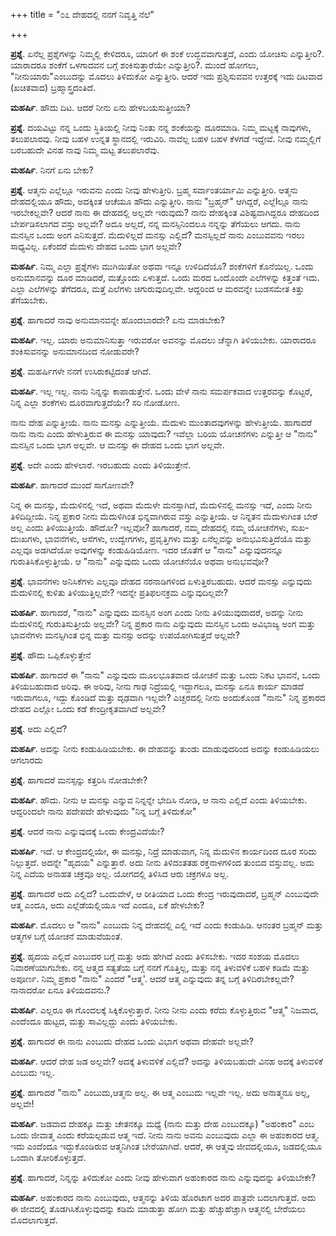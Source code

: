+++
title = "೦೭ ದೇಹದಲ್ಲಿ ನನಗೆ ನಿವೃತ್ತಿ ನೆಲೆ"

+++

**ಪ್ರಶ್ನೆ**.  ಏನೆಲ್ಲ ಪ್ರಶ್ನೆಗಳನ್ನು ನಿಮ್ಮಲ್ಲಿ ಕೇಳಿದರೂ, ಯಾರಿಗೆ  ಈ ಶಂಕೆ ಉದ್ಭವವಾಗುತ್ತದೆ, ಎಂದು ಯೋಚಿಸು ಎನ್ನುತ್ತೀರಿ?.  ಯಾರಾದರೂ ಶಂಕೆಗೆ ಒಳಗಾದವನ ಬಗ್ಗೆ  ಶಂಕಿಸುತ್ತಾರೆಯೇ ಎನ್ನುತ್ತೀರಿ?. ಮುಂದೆ ಹೋಗಲು, "ನೀನುಯಾರು"ಎಂಬುದನ್ನು ಮೊದಲು ತಿಳಿದುಕೋ ಎನ್ನುತ್ತೀರಿ.   ಆದರೆ ಇದು ಪ್ರಶ್ನಿಸುವವನ ಉತ್ತರಕ್ಕೆ ಇದು ದಿಟವಾದ (ಖಚಿತವಾದ) ಬ್ರಹ್ಮಾಸ್ತ್ರದಂತಿದೆ.

**ಮಹರ್ಷಿ**.  ಹೌದು ದಿಟ.  ಆದರೆ ನೀನು ಏನು ಹೇಳಬಯಸುತ್ತೀಯಾ?

**ಪ್ರಶ್ನೆ**.  ದಯವಿಟ್ಟು ನನ್ನ ಒಂದು ಸ್ಥಿತಿಯಲ್ಲಿ ನೀವು ನಿಂತು ನನ್ನ ಶಂಕೆಯನ್ನು ದೂರಮಾಡಿ.    ನಿಮ್ಮ ಮಟ್ಟಕ್ಕೆ ನಾವುಗಳು, ತಲುಪಲಾರವು. ನೀವು ಬಹಳ ಉನ್ನತ ಸ್ಥಾನದಲ್ಲಿ  ಇರುವಿರಿ.  ನಾವೆಲ್ಲ ಬಹಳ ಬಹಳ ಕೆಳಗಡೆ ಇದ್ದೇವೆ.   ನೀವು ನಮ್ಮಲ್ಲಿಗೆ ಬರಬಹುದೇ ವಿನಹ ನಾವು ನಿಮ್ಮ ಮಟ್ಟ ತಲುಪಲಾರೆವು.

**ಮಹರ್ಷಿ**.  ನಿನಗೆ ಏನು ಬೇಕು?

**ಪ್ರಶ್ನೆ**.  ಆತ್ಮನು ಎಲ್ಲೆಲ್ಲೂ ಇರುವನು ಎಂದು ನೀವು ಹೇಳುತ್ತೀರಿ. ಬ್ರಹ್ಮ ಸರ್ವಾಂತರ್ಯಾಮಿ ಎನ್ನುತ್ತೀರಿ. ಆತ್ಮನು ದೇಹದಲ್ಲಿಯೂ ಹೌದು, ಅದಕ್ಕಿಂತ ಆಚೆಯೂ ಹೌದು ಎನ್ನುತ್ತೀರಿ.  ನಾನು "ಬ್ರಹ್ಮನ್" ಆಗಿದ್ದರೆ, ಎಲ್ಲೆlಲ್ಲೂ ನಾನು ಇರಬೇಕಲ್ಲವೇ? ಆದರೆ ನಾನು ಈ ದೇಹದಲ್ಲಿ ಅಲ್ಲವೇ ಇರುವುದು? ನಾನು ದೇಹಕ್ಕಿಂತ ವಿಶಿಷ್ಟವಾಗಿದ್ದರೂ ದೇಹದಿಂದ ಬೇರ್ಪಡಿಸಲಾಗದ ವಸ್ತು ಅಲ್ಲವೇ? ಅದೂ ಅಲ್ಲದೆ, ನನ್ನ ಮನಸ್ಸಿನಿಂದಲೂ  ನನ್ನನ್ನು ತೆಗೆಯಲು ಆಗದು.   ನಾನು ಮನಸ್ಸಿನ ಒಂದು ಅಂಗ ಎನಿಸುತ್ತದೆ. ಮೆದುಳಿಲ್ಲದೆ ಮನಸ್ಸು ಎಲ್ಲಿದೆ? ಮನಸ್ಸಿಲ್ಲದೆ ನಾನು ಎಂಬುವವನು ಇರಲು ಸಾಧ್ಯವಿಲ್ಲ.   ಏಕೆಂದರೆ ಮೆದುಳು ದೇಹದ ಒಂದು ಭಾಗ ಅಲ್ಲವೇ?

**ಮಹರ್ಷಿ**.  ನಿಮ್ಮ ಎಲ್ಲಾ ಪ್ರಶ್ನೆಗಳು ಮುಗಿಯಿತೋ ಅಥವಾ ಇನ್ನೂ ಉಳಿದಿದೆಯೊ?   ಶಂಕೆಗಳಿಗೆ ಕೊನೆಯಿಲ್ಲ.  ಒಂದು ಅನುಮಾನವನ್ನು ದೂರ ಮಾಡಿದರೆ, ಮತ್ತೊಂದು ಏಳುತ್ತದೆ. ಒಂದು ಮರದ ಒಂದೊಂದೇ ಎಲೆಗಳನ್ನು ಕಿತ್ತಂತೆ ಇದು.  ಎಲ್ಲಾ ಎಲೆಗಳನ್ನು ತೆಗೆದರೂ, ಮತ್ತೆ ಎಲೆಗಳು ಚಿಗುರುವುದಿಲ್ಲವೇ.   ಆದ್ದರಿಂದ ಆ ಮರವನ್ನೇ ಬುಡಸಮೇತ ಕಿತ್ತು ತೆಗೆಯಬೇಕು.

**ಪ್ರಶ್ನೆ**.  ಹಾಗಾದರೆ ನಾವು ಅನುಮಾನವನ್ನೇ ಹೊಂದಬಾರದೇ? ಏನು ಮಾಡಬೇಕು?

**ಮಹರ್ಷಿ**.  ಇಲ್ಲ. ಯಾರು ಅನುಮಾನಿಸುತ್ತಾ ಇರುವರೋ ಅವನನ್ನು ಮೊದಲು ಚೆನ್ನಾಗಿ ತಿಳಿಯಬೇಕು. ಯಾರಾದರೂ ಶಂಕಿಸುವನನ್ನು ಅನುಮಾನದಿಂದ ನೋಡುವರೇ?

**ಪ್ರಶ್ನೆ**.  ಮಹರ್ಷಿಗಳೇ ನನಗೆ ಉಸಿರುಕಟ್ಟಿದಂತೆ ಆಗಿದೆ.

**ಮಹರ್ಷಿ**.  ಇಲ್ಲ ಇಲ್ಲ.   ನಾನು ನಿನ್ನನ್ನು ಕಾಪಾಡುತ್ತೇನೆ.   ಒಂದು ವೇಳೆ ನಾನು ಸಮರ್ಪಕವಾದ ಉತ್ತರವನ್ನು ಕೊಟ್ಟರೆ, ನಿನ್ನ ಎಲ್ಲಾ ಶಂಕೆಗಳು ದೂರವಾಗುತ್ತದೆಯೇ?   ಸರಿ ನೋಡೋಣ.

ನಾನು ದೇಹ ಎನ್ನುತ್ತೀಯೆ.   ನಾನು ಮನಸ್ಸು ಎನ್ನುತ್ತೀಯೆ.   ಮೆದುಳು ಮುಂತಾದವುಗಳನ್ನು ಹೇಳುತ್ತೀಯೆ.   ಹಾಗಾದರೆ ನಾನು ನಾನು ಎಂದು ಹೇಳುತ್ತಿರುವ ಈ ಮನಸ್ಸು ಯಾವುದು? ಇವೆಲ್ಲಾ ಬರಿಯ ಯೋಚನೆಗಳು ಎನ್ನುತ್ತೀ  ಆ  "ನಾನು" ಮನಸ್ಸಿನ ಒಂದು ಭಾಗ ಅಲ್ಲವೇ.  ಆ ಮನಸ್ಸು ಈ ದೇಹದ ಒಂದು ಭಾಗ ಅಲ್ಲವೇ.

**ಪ್ರಶ್ನೆ**.  ಅದೇ ಎಂದು ಹೇಳಲಾರೆ.   ಇರಬಹುದು ಎಂದು ತಿಳಿಯುತ್ತೇನೆ.

**ಮಹರ್ಷಿ**.  ಹಾಗಾದರೆ ಮುಂದೆ ಸಾಗೋಣವೇ?

ನಿನ್ನ ಈ ಮನಸ್ಸು, ಮೆದುಳಿನಲ್ಲಿ ಇದೆ, ಅಥವಾ ಮೆದುಳೇ ಮನಸ್ಸಾಗಿದೆ, ಮೆದುಳಿನಲ್ಲಿ ಮನಸ್ಸು ಇದೆ, ಎಂದು ನೀನು ತಿಳಿದಿದ್ದೀಯೆ.   ನಿನ್ನ ಪ್ರಕಾರ ನೀನು ಮೆದುಳಿಗಿಂತ ಭಿನ್ನವಾಗಿರುವ ವಸ್ತು ಎನ್ನುತ್ತೀಯೆ.  ಆ  ನಿನ್ನತನ  ಮೆದುಳುಗಿಂತ ಬೇರೆ ಅಲ್ಲ ಎಂದು ತಿಳಿಯುತ್ತೀಯೆ.  ಹೌದೋ? ಇಲ್ಲವೋ? ಹಾಗಾದರೆ, ನಮ್ಮ ದೇಹದಲ್ಲಿ ನಮ್ಮ ಯೋಚನೆಗಳು, ಸುಖ-ದುಃಖಗಳು, ಭಾವನೆಗಳು, ಆಸೆಗಳು, ಉದ್ವೇಗಗಳು, ಪ್ರವೃತ್ತಿಗಳು ಮತ್ತು ಏನೆಲ್ಲವನ್ನು ಅನುಭವಿಸುತ್ತಿದೆಯೊ ಮತ್ತು ಎಲ್ಲವೂ ಅಡಗಿದೆಯೋ ಅವುಗಳನ್ನು ಕಂಡುಹಿಡಿಯೋಣ. ಇದರ ಜೊತೆಗೆ ಆ "ನಾನು" ಎನ್ನುವುದನನ್ನೂ ಗುರುತಿಸಿಕೊಳ್ಳುತ್ತೀಯೆ.  ಆ "ನಾನು" ಎನ್ನುವುದು ಒಂದು ಯೋಚನೆಯೊ ಅಥವಾ ಅನುಭವವೋ?

**ಪ್ರಶ್ನೆ**.  ಭಾವನೆಗಳು ಅನಿಸಿಕೆಗಳು ಎಲ್ಲವೂ ದೇಹದ ನರನಾಡಿಗಳಿಂದ ಏಳುತ್ತಿರಬಹುದು. ಆದರೆ ಮನಸ್ಸು ಎನ್ನುವುದು ಮೆದುಳಿನಲ್ಲಿ ಕುಳಿತು ತಿಳಿಯುತ್ತಿಲ್ಲವೇ? ಇದನ್ನೇ ಪ್ರತಿಫಲನಕ್ರಮ ಎನ್ನುವುದಿಲ್ಲವೇ?

**ಮಹರ್ಷಿ**.  ಹಾಗಾದರೆ, "ನಾನು" ಎನ್ನುವುದು ಮನಸ್ಸಿನ ಅಂಗ ಎಂದು ನೀನು ತಿಳಿಯುವುದಾದರೆ, ಅದನ್ನು ನೀನು ಮೆದುಳಿನಲ್ಲಿ ಗುರುತಿಸುತ್ತೀಯೆ ಅಲ್ಲವೇ?  ನಿನ್ನ ಪ್ರಕಾರ ನಾನು ಎನ್ನುವುದು ಮನಸ್ಸಿನ ಒಂದು ಅವಿಭಾಜ್ಯ ಅಂಗ ಮತ್ತು ಭಾವನೆಗಳು ಮನಸ್ಸಿಗಿಂತ ಭಿನ್ನ ಮತ್ತು ಮನಸ್ಸು ಅದನ್ನು ಉಪಯೋಗಿಸುತ್ತದೆ  ಅಲ್ಲವೇ?

**ಪ್ರಶ್ನೆ**.  ಹೌದು ಒಪ್ಪಿಕೊಳ್ಳುತ್ತೇನೆ

**ಮಹರ್ಷಿ**.  ಹಾಗಾದರೆ ಈ "ನಾನು" ಎನ್ನುವುದು ಮೂಲಭೂತವಾದ ಯೋಚನೆ ಮತ್ತು  ಒಂದು ನಿಕಟ ಭಾವನೆ, ಒಂದು ತಿಳಿಯಬಹುದಾದ ಅರಿವು.  ಈ ಅರಿವು, ನೀನು ಗಾಢ ನಿದ್ರೆಯಲ್ಲಿ ಇದ್ದಾಗಲೂ, ಮನಸ್ಸು ಏನೂ ಕಾರ್ಯ ಮಾಡದೆ ಇರುವಾಗಲೂ, ಇದ್ದು ಕೊಂಡಿದೆ ಮತ್ತು ದೃಢವಾಗಿ ಇಲ್ಲವೇ? ಎಚ್ಚರದಲ್ಲಿ ನೀನು ಅಂದುಕೊಂಡ "ನಾನು" ನಿನ್ನ ಪ್ರಕಾರದ ದೇಹದ ಎಲ್ಲೋ ಒಂದು ಕಡೆ ಕೇಂದ್ರೀಕೃತವಾಗಿದೆ ಅಲ್ಲವೇ?

**ಪ್ರಶ್ನೆ**.  ಅದು ಎಲ್ಲಿದೆ?

**ಮಹರ್ಷಿ**. ಅದನ್ನು ನೀನು ಕಂಡುಹಿಡಿಯಬೇಕು. ಈ ದೇಹವನ್ನು ತುಂಡು ಮಾಡುವುದರಿಂದ ಅದನ್ನು ಕಂಡುಹಿಡಿಯಲು ಆಗಲಾರದು

**ಪ್ರಶ್ನೆ**.  ಹಾಗಾದರೆ ಮನಸ್ಸನ್ನು ಕತ್ತರಿಸಿ ನೋಡಬೇಕೇ?

**ಮಹರ್ಷಿ**.  ಹೌದು.   ನೀನು  ಆ ಮನಸ್ಸು ಎನ್ನುವ ನಿನ್ನನ್ನೇ ಭೇದಿಸಿ ನೋಡಿ, ಆ ನಾನು ಎಲ್ಲಿದೆ ಎಂದು ತಿಳಿಯಬೇಕು.  ಆದ್ದರಿಂದಲೇ ನಾನು ಪದೇಪದೇ ಹೇಳುವುದು "ನಿನ್ನ ಬಗ್ಗೆ  ತಿಳಿದುಕೋ"

**ಪ್ರಶ್ನೆ**.  ಆದರೆ ನಾನು ಎನ್ನುವುದಕ್ಕೆ ಒಂದು ಕೇಂದ್ರವಿದೆಯೇ?

**ಮಹರ್ಷಿ**.  ಇದೆ.  ಆ ಕೇಂದ್ರದಲ್ಲಿಯೇ, ಈ ಮನಸ್ಸು,  ನಿದ್ರೆ ಮಾಡುವಾಗ,  ನಿನ್ನ ಮೆದುಳಿನ ಕಾರ್ಯದಿಂದ ದೂರ ಸರಿದು ನಿಲ್ಲುತ್ತದೆ. ಅದನ್ನೇ "ಹೃದಯ" ಎನ್ನುತ್ತಾರೆ.  ಅದು ನೀನು ತಿಳಿದಂತತಹ ರಕ್ತನಾಳಗಳಿಂದ ತುಂಬಿದ ವಸ್ತುವಲ್ಲ.  ಅದು ನಿನ್ನ ಎದೆಯ ಅನಾಹತ ಚಕ್ರವೂ ಅಲ್ಲ. ಯೋಗದಲ್ಲಿ ತಿಳಿಸಿದ ಆರು ಚಕ್ರಗಳೂ ಅಲ್ಲ.

**ಪ್ರಶ್ನೆ**.  ಹಾಗಾದರೆ ಅದು ಎಲ್ಲಿದೆ? ಒಂದುವೇಳೆ, ಆ ರೀತಿಯಾದ ಒಂದು ಕೇಂದ್ರ ಇರುವುದಾದರೆ, ಬ್ರಹ್ಮನ್ ಎಂಬುವುದೇ ಆತ್ಮ ಎಂದೂ, ಅದು ಎಲ್ಲೆಡೆಯಲ್ಲಿಯೂ ಇದೆ ಎಂದೂ, ಏಕೆ ಹೇಳಬೇಕು?

**ಮಹರ್ಷಿ**.  ಮೊದಲು ಆ "ನಾನು" ಎಂಬುದು ನಿನ್ನ ದೇಹದಲ್ಲಿ ಎಲ್ಲಿ ಇದೆ ಎಂದು ಕಂಡುಹಿಡಿ.    ಆನಂತರ ಬ್ರಹ್ಮನ್ ಮತ್ತು ಆತ್ಮಗಳ ಬಗ್ಗೆ ಯೋಚನೆ ಮಾಡುವೆಯಂತೆ.

**ಪ್ರಶ್ನೆ**.  ಹೃದಯ ಎಲ್ಲಿದೆ ಎಂಬುದರ ಬಗ್ಗೆ ಮತ್ತು ಅದು ಹೇಗಿದೆ ಎಂದು ತಿಳಿಸಬೇಕು. ಇದರ ಸಂಶಯ ಮೊದಲು ನಿವಾರಣೆಯಾಗಬೇಕು. ನನ್ನ   ಆತ್ಮದ ಸತ್ಯತೆಯ ಬಗ್ಗೆ ನನಗೆ ಗೊತ್ತಿಲ್ಲ, ಮತ್ತು ನನ್ನ ತಿಳುವಳಿಕೆ ಬಹಳ ಕಡಿಮೆ ಮತ್ತು ಅಪೂರ್ಣ.   ನಿಮ್ಮ ಪ್ರಕಾರ "ನಾನು" ಎಂದರೆ "ಆತ್ಮ'.   ಆದರೆ ಆತ್ಮ ಎನ್ನುವುದು ತನ್ನ ಬಗ್ಗೆ ತಿಳಿದಿರಬೇಕಲ್ಲವೇ? ನಾನಾದರೋ ಏನೂ ತಿಳಿಯದವನು.?

**ಮಹರ್ಷಿ**.  ಎಲ್ಲರೂ ಈ ಗೊಂದಲಕ್ಕೆ ಸಿಕ್ಕಿಕೊಳ್ಳುತ್ತಾರೆ. ನೀನು ನೀನು ಎಂದು ಕರೆದು ಕೊಳ್ಳುತ್ತಿರುವ "ಆತ್ಮ" ನಿಜವಾದ, ಎಂದೆಂದೂ ಹುಟ್ಟದ, ಮತ್ತು ಸಾವಿಲ್ಲದ್ದು ಎಂದು ತಿಳಿಯಬೇಕು.

**ಪ್ರಶ್ನೆ**.   ಹಾಗಾದರೆ ಈ ನಾನು ಎಂಬುದು ದೇಹದ ಒಂದು ವಿಭಾಗ ಅಥವಾ ದೇಹವೇ ಅಲ್ಲವೇ?

**ಮಹರ್ಷಿ**.   ಆದರೆ ದೇಹ ಜಡ ಅಲ್ಲವೇ? ಅದಕ್ಕೆ ತಿಳುವಳಿಕೆ ಎಲ್ಲಿದೆ? ಅದನ್ನು ತಿಳಿಯಬಹುದೇ ವಿನಹ ಅದಕ್ಕೆ ತಿಳುವಳಿಕೆ ಎಂಬುದು ಇಲ್ಲ.

**ಪ್ರಶ್ನೆ**.   ಹಾಗಾದರೆ "ನಾನು"  ಎಂಬುದು,ಆತ್ಮನು ಅಲ್ಲ. ಈ ಆತ್ಮ ಎಂಬುದು ಇಲ್ಲವೇ ಇಲ್ಲ.  ಅದು ಅನಾತ್ಮನೂ  ಅಲ್ಲ, ಅಲ್ಲವೇ!

**ಮಹರ್ಷಿ**.  ಜಡವಾದ ದೇಹಕ್ಕೂ ಮತ್ತು ಚೇತನಕ್ಕೂ ಮಧ್ಯೆ (ನಾನು ಮತ್ತು ದೇಹ ಎಂಬುದಕ್ಕೂ) "ಅಹಂಕಾರ" ಎಂಬ ಒಂದು ಜೀವಾತ್ಮ ಎಂದು ಕರೆಯಲ್ಪಡುವ ಆತ್ಮ ಇದೆ. ನೀನು ನಾನು ಅವನು ಎಂಬುವುದು ಎಲ್ಲಾ ಈ ಅಹಂಕಾರದ ಆತ್ಮ. ಇದು ಎಂದೆಂದೂ ಇದ್ದುಕೊಂಡಿರುವ ಆತ್ಮನಿಗಿಂತ ಬೇರೆಯಾಗಿದೆ. ಆದರೆ, ಈ ಆತ್ಮವು ಜೀವದಲ್ಲಿಯೂ, ಜಡದಲ್ಲಿಯೂ ಒಂದಾಗಿ  ತೋರಿಕೊಳ್ಳುತ್ತದೆ.

**ಪ್ರಶ್ನೆ**.  ಹಾಗಾದರೆ, ನಿನ್ನನ್ನು ತಿಳಿದುಕೋ ಎಂದು ನೀವು ಹೇಳುವಾಗ ಅಹಂಕಾರದ ನಾನು ಎನ್ನುವುದನ್ನು ತಿಳಿಯಬೇಕೇ?

**ಮಹರ್ಷಿ**.   ಅಹಂಕಾರದ ನಾನು ಎಂಬುವುದು, ಆತ್ಮನನ್ನು ತಿಳಿಯ ಹೊರಟಾಗ ಅದರ ಪಾತ್ರವೇ ಬದಲಾಗುತ್ತದೆ. ಅದು ಈ ಜೀವದಲ್ಲಿ ತೊಡಗಿಸಿಕೊಳ್ಳುವುದನ್ನು ಕಡಿಮೆ ಮಾಡುತ್ತಾ ಹೋಗಿ ಮತ್ತು ಹೆಚ್ಚುಹೆಚ್ಚಾಗಿ ಆತ್ಮನಲ್ಲಿ ಬೇರೆಯಲು ಮೊದಲಾಗುತ್ತದೆ.

